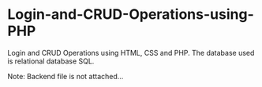 # Login-and-CRUD-Operations-using-PHP
Login and CRUD Operations using HTML, CSS and PHP.
The database used is relational database SQL.

Note: Backend file is not attached...
